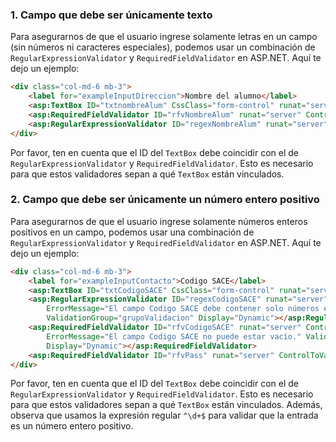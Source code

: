 ### 1. Campo que debe ser únicamente texto
Para asegurarnos de que el usuario ingrese solamente letras en un campo (sin números ni caracteres especiales), podemos usar un combinación de `RegularExpressionValidator` y `RequiredFieldValidator` en ASP.NET. Aquí te dejo un ejemplo:

```html
<div class="col-md-6 mb-3">  
	<label for="exampleInputDireccion">Nombre del alumno</label>  			
	<asp:TextBox ID="txtnombreAlum" CssClass="form-control" runat="server" autocomplete="off" Text=""></asp:TextBox>
	<asp:RequiredFieldValidator ID="rfvNombreAlum" runat="server" ControlToValidate="txtnombreAlum" ErrorMessage="Campo obligatorio" ForeColor="Red"></asp:RequiredFieldValidator> 
	<asp:RegularExpressionValidator ID="regexNombreAlum" runat="server" ControlToValidate="txtnombreAlum" ErrorMessage="Solo se permiten letras en el campo Nombre del alumno" ValidationExpression="^[a-zA-Z\s]+$" ForeColor="Red"></asp:RegularExpressionValidator>  
</div>
```

Por favor, ten en cuenta que el ID del `TextBox` debe coincidir con el de `RegularExpressionValidator` y `RequiredFieldValidator`. Esto es necesario para que estos validadores sepan a qué `TextBox` están vinculados.


### 2. Campo que debe ser únicamente un número entero positivo
Para asegurarnos de que el usuario ingrese solamente números enteros positivos en un campo, podemos usar una combinación de `RegularExpressionValidator` y `RequiredFieldValidator` en ASP.NET. Aquí te dejo un ejemplo:

```html
<div class="col-md-6 mb-3">
    <label for="exampleInputContacto">Codigo SACE</label>
    <asp:TextBox ID="txtCodigoSACE" CssClass="form-control" runat="server" autocomplete="off" Text=""></asp:TextBox>
    <asp:RegularExpressionValidator ID="regexCodigoSACE" runat="server" ControlToValidate="txtCodigoSACE"
        ErrorMessage="El campo Codigo SACE debe contener solo números enteros positivos." ValidationExpression="^\d+$"
        ValidationGroup="grupoValidacion" Display="Dynamic"></asp:RegularExpressionValidator>
    <asp:RequiredFieldValidator ID="rfvCodigoSACE" runat="server" ControlToValidate="txtCodigoSACE"
        ErrorMessage="El campo Codigo SACE no puede estar vacío." ValidationGroup="grupoValidacion"
        Display="Dynamic"></asp:RequiredFieldValidator>
    <asp:RequiredFieldValidator ID="rfvPass" runat="server" ControlToValidate="txtCodigoSACE" ErrorMessage="Codigo SACE es obligatorio" ForeColor="Red"></asp:RequiredFieldValidator>
</div>
```
Por favor, ten en cuenta que el ID del `TextBox` debe coincidir con el de `RegularExpressionValidator` y `RequiredFieldValidator`. Esto es necesario para que estos validadores sepan a qué `TextBox` están vinculados. Además, observa que usamos la expresión regular `^\d+$` para validar que la entrada es un número entero positivo.
